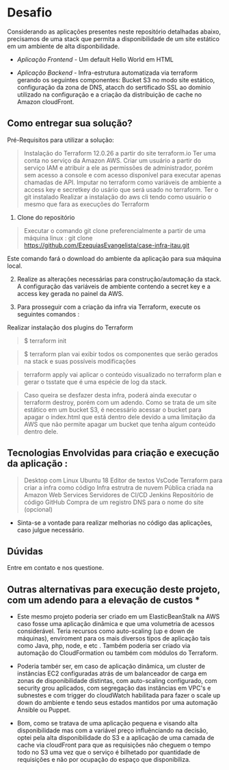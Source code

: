 # Desafio  

Considerando as aplicações presentes neste repositório detalhadas abaixo, precisamos de uma stack que permita a disponibilidade de um site
estático em um ambiente de alta disponbilidade. 
  

*  *Aplicação Frontend* - Um default Hello World em HTML
  

*  *Aplicação Backend* - Infra-estrutura automatizada via terraform gerando os seguintes componentes: Bucket S3 no modo site estático, 
configuração da zona de DNS, atacch do sertificado SSL ao domínio utilizado na configuração e a criação da distribuição de cache no Amazon cloudFront.
  

## Como entregar sua solução?

 Pré-Requisitos para utilizar a solução: 
 
 > Instalação do Terraform 12.0.26 a partir do site terraform.io
 > Ter uma conta no serviço da Amazon AWS. 
 > Criar um usuário a partir do serviço IAM e atribuir a ele as permissões de administrador, porém sem acesso a console e 
 com acesso disponível para executar apenas chamadas de API. 
 > Imputar no terraform como variáveis de ambiente a access key e secretkey do usário que será usado no terraform.
 > Ter o git instalado 
 > Realizar a instalação do aws cli tendo como usuário o mesmo que fara as execuções do Terraform
 
 
  
1) Clone do repositório 

> Executar o comando git clone preferencialmente a partir de uma máquina linux  :
git clone https://github.com/EzequiasEvangelista/case-infra-itau.git

Este comando fará o download do ambiente da aplicação para sua máquina local.
 
  
2) Realize as alterações necessárias para construção/automação da stack. A configuração das variáveis de ambiente contendo
a secret key e a access key gerada no painel da AWS. 

  

3) Para prosseguir com a criação da infra via Terraform, execute os seguintes comandos : 

Realizar instalação dos plugins do Terraform

> $ terraform init     

> $ terraform plan    vai exibir todos os componentes que serão gerados na stack e suas possíveis modificações 

> terraform apply   vai aplicar o conteúdo visualizado no terraform plan  e gerar o tsstate que é uma espécie de log da stack.

> Caso queira se desfazer desta infra, poderá ainda executar o terraform destroy, porém com um adendo. Como se trata de um site estático
em um bucket S3, é necessário acessar o bucket para apagar o index.html que está dentro dele devido a uma limitação da AWS
que não permite apagar um bucket que tenha algum conteúdo dentro dele. 



## Tecnologias Envolvidas para criação e execução da aplicação : 

> Desktop com Linux Ubuntu 18
> Editor de textos VsCode
> Terraform para criar a infra como código 
> Infra estrutra de nuvem Pública criada na Amazon Web Services
> Servidores de CI/CD Jenkins 
> Repositório de código GitHub
> Compra de um registro DNS para o nome do site (opcional)


* Sinta-se a vontade para realizar melhorias no código das aplicações, caso julgue necessário.  

## Dúvidas  

Entre em contato e nos questione.

## Outras alternativas para execução deste projeto, com um adendo para a elevação de custos *

* Este mesmo projeto poderia ser criado em um ElasticBeanStalk na AWS caso fosse uma aplicação dinâmica e que uma volumetria de
acessos considerável. Teria recursos como auto-scaling (up e down de máquinas), enviroment para os mais diversos tipos de aplicação
tais como Java, php, node, e etc . Também poderia ser criado via automação do CloudFormation ou também com módulos do Terraform.


* Poderia tambér ser, em caso de aplicação dinâmica, um cluster de instâncias EC2 configuradas atrás de um balanceador de carga
em zonas de disponibilidade distintas, com auto-scaling configurado, com security grou aplicados, com segregação das instâncias 
em VPC's e subnestes e com trigger do cloudWatch habilitada para fazer o scale up down do ambiente e tendo seus estados mantidos
por uma automação Ansible ou Puppet. 

* Bom, como se tratava de uma aplicação pequena e visando alta disponibilidade mas com a variável preço influênciando na decisão, 
optei pela alta disponibilidade do S3 e a aplicação de uma camada de cache via cloudFront para que as requisições não cheguem 
o tempo todo no S3 uma vez que o serviço é bilhetado por quantidade de requisições e não por ocupação do espaço que disponibiliza. 

